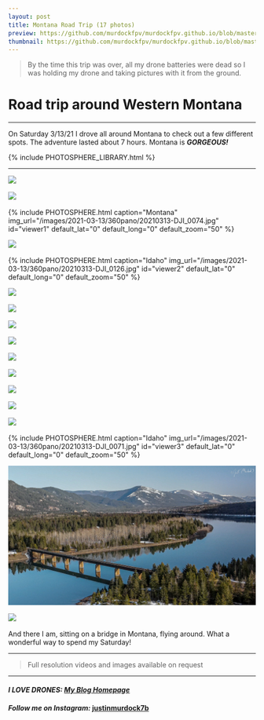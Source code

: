```yaml
---
layout: post
title: Montana Road Trip (17 photos)
preview: https://github.com/murdockfpv/murdockfpv.github.io/blob/master/images/2021-03-13/widescreen/20210313-20210313DJI_0148_1%20(2).jpg?raw=true
thumbnail: https://github.com/murdockfpv/murdockfpv.github.io/blob/master/images/2021-03-13/widescreen/20210313-20210313DJI_0148_1%20(2).jpg?raw=true
---
```


> By the time this trip was over, all my drone batteries were dead so I was holding my drone and taking pictures with it from the ground.

# Road trip around Western Montana

___

On Saturday 3/13/21 I drove all around Montana to check out a few different spots. The adventure lasted about 7 hours. Montana is _**GORGEOUS!**_

{% include PHOTOSPHERE_LIBRARY.html %}

___

![](https://github.com/murdockfpv/murdockfpv.github.io/blob/master/images/2021-03-13/widescreen/20210313-20210313DJI_0148_1%20(2).jpg?raw=true)

![](https://github.com/murdockfpv/murdockfpv.github.io/blob/master/images/2021-03-13/widescreen/20210313-20210313DJI_0089%20(2).jpg?raw=true)

{% include PHOTOSPHERE.html caption="Montana" img_url="/images/2021-03-13/360pano/20210313-DJI_0074.jpg" id="viewer1" default_lat="0" default_long="0" default_zoom="50" %}

![](https://github.com/murdockfpv/murdockfpv.github.io/blob/master/images/2021-03-13/widescreen/20210313-DJI_0125%20(2).jpg?raw=true)

{% include PHOTOSPHERE.html caption="Idaho" img_url="/images/2021-03-13/360pano/20210313-DJI_0126.jpg" id="viewer2" default_lat="0" default_long="0" default_zoom="50" %}

![](https://github.com/murdockfpv/murdockfpv.github.io/blob/master/images/2021-03-13/widescreen/20210313-DJI_0106%20(4).jpg?raw=true)

![](https://github.com/murdockfpv/murdockfpv.github.io/blob/master/images/2021-03-13/widescreen/8_20210314-2DJI_0103.MP4.00_00_09_29.Still001.jpg?raw=true)

![](https://github.com/murdockfpv/murdockfpv.github.io/blob/master/images/2021-03-13/widescreen/6_20210314-0DJI_0108.MP4.00_00_57_20.Still002.jpg?raw=true)

![](https://github.com/murdockfpv/murdockfpv.github.io/blob/master/images/2021-03-13/widescreen/7_20210314-3DJI_0113.MP4.00_00_52_10.Still001.jpg?raw=true)

![](https://github.com/murdockfpv/murdockfpv.github.io/blob/master/images/2021-03-13/widescreen/2_20210314-7DJI_0082.MP4.00_00_37_29.Still001.jpg?raw=true)

![](https://github.com/murdockfpv/murdockfpv.github.io/blob/master/images/2021-03-13/widescreen/1_20210314-8DJI_0073.MP4.00_00_29_21.Still001-2.jpg?raw=true)

![](https://github.com/murdockfpv/murdockfpv.github.io/blob/master/images/2021-03-13/widescreen/3_20210314-4DJI_0122.MP4.00_00_09_10.Still002.jpg?raw=true)

![](https://github.com/murdockfpv/murdockfpv.github.io/blob/master/images/2021-03-13/widescreen/4_20210314-5DJI_0122.MP4.00_00_17_11.Still001.jpg?raw=true)

![](https://github.com/murdockfpv/murdockfpv.github.io/blob/master/images/2021-03-13/widescreen/20210313-DJI_0069%20(2).jpg?raw=true)

{% include PHOTOSPHERE.html caption="Idaho" img_url="/images/2021-03-13/360pano/20210313-DJI_0071.jpg" id="viewer3" default_lat="0" default_long="0" default_zoom="50" %}

![](https://github.com/murdockfpv/murdockfpv.github.io/blob/master/images/2021-03-13/widescreen/5_20210314-6DJI_0092.MP4.00_00_12_28.Still001.jpg?raw=true)

![](https://github.com/murdockfpv/murdockfpv.github.io/blob/master/images/2021-03-13/7x5/20210313-DJI_0106.jpg?raw=true)

And there I am, sitting on a bridge in Montana, flying around. What a wonderful way to spend my Saturday!

___

> Full resolution videos and images available on request

___

#### _**I LOVE DRONES:**_  _**[My Blog Homepage](/)**_ 
#### _Follow me on Instagram:_ [**justinmurdock7b**](https://www.instagram.com/justinmurdock7b/?hl=en)
